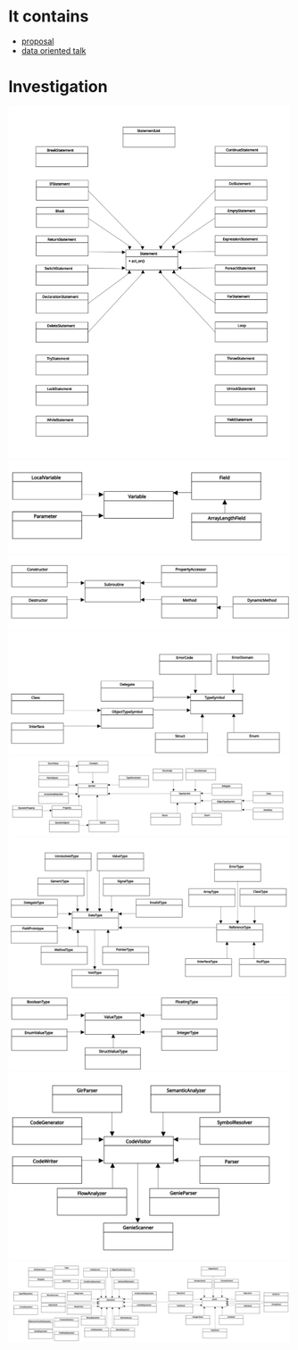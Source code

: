 

It contains
===========

- [proposal](proposal_freezed.md)
- [data oriented talk](data_oriented_talks)

Investigation
==============

![Class diagram for vala contructs](talks/diagrams/vala_statement_classes.svg)
![Class diagram for vala contructs](talks/diagrams/vala_variable_classes.svg)
![Class diagram for vala contructs](talks/diagrams/vala_subroutine_classes.svg)
![Class diagram for vala contructs](talks/diagrams/vala_object_type_symbol_classes.svg)
![Class diagram for vala contructs](talks/diagrams/vala_symbol_classes.svg)
![Class diagram for vala contructs](talks/diagrams/vala_datatype_classes.svg)
![Class diagram for vala contructs](talks/diagrams/vala_value_type_classes.svg)
![Class diagram for vala contructs](talks/diagrams/vala_codevisitor_classes.svg)
![Class diagram for vala contructs](talks/diagrams/vala_expression_classes.svg)



